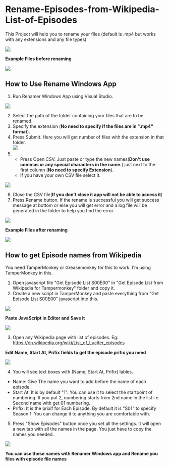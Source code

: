 # Rename-Episodes-from-Wikipedia-List-of-Episodes


This Project will help you to rename your files (default is .mp4 but works with any extensions and any file types)


![](ScreenShots/Windows_App.JPG)  

**Example Files before renaming**


![](ScreenShots/Files_Before_Renaming.JPG)


## How to Use Rename Windows App


1. Run Renamer Windows App using Visual Studio.


![](ScreenShots/Windows_App.JPG)


2. Select the path of the folder containing your files that are to be renamed.
3. Specify the extension (**No need to specify if the files are in ".mp4" format**).
4. Press Submit. Here you will get number of files with the extension in that folder.  
![](ScreenShots/Select_Extension_and_press_submit.JPG)
5. * Press Open CSV. Just paste or type the new names(**Don't use commas or any special characters in the name.**) just next to the first column (**No need to specify Extension**). 
   * If you have your own CSV file select it.  
   
   
![](ScreenShots/Adding_Names_in_CSV_file.JPG)


6. Close the CSV file(**If you don't close it app will not be able to access it**)
7. Press Rename button. If the rename is successful you will get success message at bottom or else you will get error and a log file will be generated in the folder to help you find the error.


![](ScreenShots/Success_Message.JPG)  


**Example Files after renaming**


![](ScreenShots/Files_After_Renaming.JPG)


## How to get Episode names from Wikipedia
You need TamperMonkey or Greasemonkey for this to work. I'm using TamperMonkey in this.
1. Open javascript file "Get Episode List S00E00" in "Get Episode List from Wikipedia for Tampermonkey" folder and copy it.
2. Create a new script in TamperMonkey and paste everything from "Get Episode List S00E00" javascript into this.  

![](ScreenShots/Create_New_Script.JPG)  


**Paste JavaScript in Editor and Save it**


![](ScreenShots/CopyJavaScript.JPG)  


3. Open any Wikipedia page with list of episodes. Eg: https://en.wikipedia.org/wiki/List_of_Lucifer_episodes  

**Edit Name, Start At, Prifix fields to get the episode prifix you need**


![](ScreenShots/EditFields.JPG)  


4. You will see text boxes with (Name, Start At, Prifix) lables. 
  * Name: Give The name you want to add before the name of each episode. 
  * Start At: It is by default "1". You can use it to select the startpoint of numbering. If you put 2, numbering starts from 2nd name in the list i.e. Second name with get 01 numbering.
  * Prifix: It is the prixif for Each Episode. By default it is "S01" to specify Season 1. You can change it to anything you are comfortable with.
5. Press "Show Episodes" button once you set all the settings. It will open a new tab with all the names in the page. You just have to copy the names you needed.


![](ScreenShots/EpisodesNames.JPG)  

**You can use these names with Renamer Windows app and Rename you files with episode file names**
